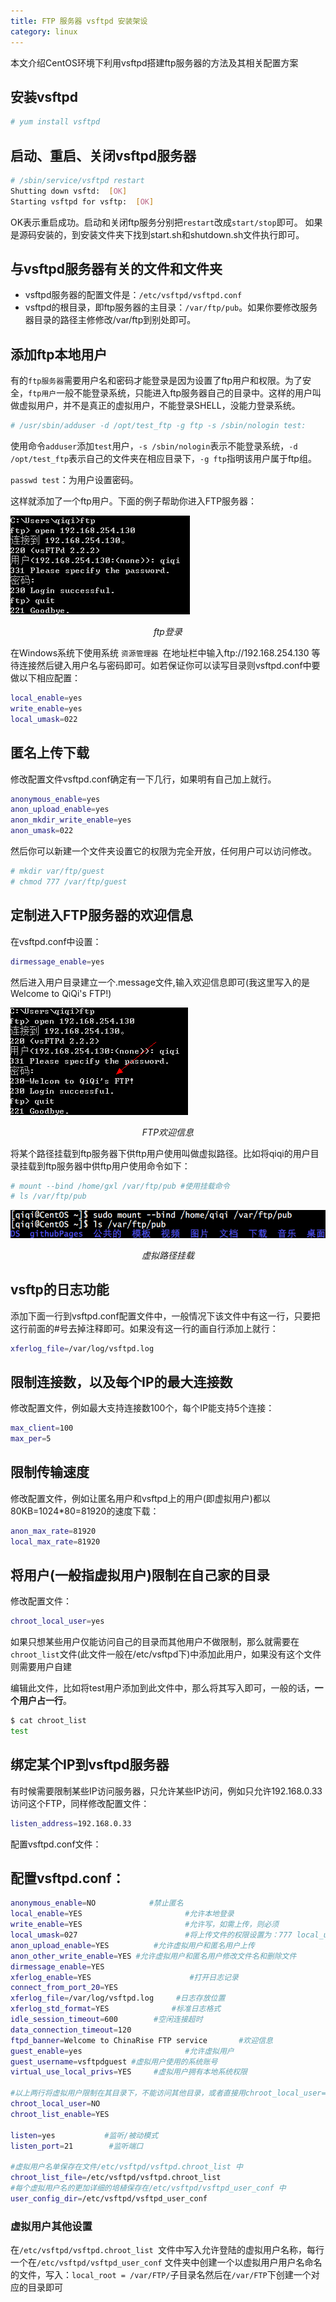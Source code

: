 ```yaml
---
title: FTP 服务器 vsftpd 安装架设
category: linux
---
```


本文介绍CentOS环境下利用vsftpd搭建ftp服务器的方法及其相关配置方案
<!--more-->

## 安装vsftpd

```bash
# yum install vsftpd
```

## 启动、重启、关闭vsftpd服务器

```bash
# /sbin/service/vsftpd restart
Shutting down vsftd:  [OK]
Starting vsftpd for vsftp:  [OK]
```

OK表示重启成功。启动和关闭ftp服务分别把`restart`改成`start/stop`即可。
如果是源码安装的，到安装文件夹下找到start.sh和shutdown.sh文件执行即可。

## 与vsftpd服务器有关的文件和文件夹

- vsftpd服务器的配置文件是：`/etc/vsftpd/vsftpd.conf`
- vsftpd的根目录，即ftp服务器的主目录：`/var/ftp/pub`。如果你要修改服务器目录的路径主修修改/var/ftp到别处即可。

## 添加ftp本地用户

有的`ftp服务器`需要用户名和密码才能登录是因为设置了ftp用户和权限。为了安全，`ftp用户`一般不能登录系统，只能进入ftp服务器自己的目录中。这样的用户叫做虚拟用户，并不是真正的虚拟用户，不能登录SHELL，没能力登录系统。

```bash
# /usr/sbin/adduser -d /opt/test_ftp -g ftp -s /sbin/nologin test:
```

使用命令`adduser`添加`test`用户，`-s /sbin/nologin`表示不能登录系统，`-d /opt/test_ftp`表示自己的文件夹在相应目录下，`-g ftp`指明该用户属于ftp组。

`passwd test`：为用户设置密码。

这样就添加了一个ftp用户。下面的例子帮助你进入FTP服务器：

![ftp登录](/i/2013-10-02-1.png) <center>*ftp登录*</center>

在Windows系统下使用系统 `资源管理器 `在地址栏中输入ftp://192.168.254.130 等待连接然后键入用户名与密码即可。如若保证你可以读写目录则vsftpd.conf中要做以下相应配置：

```bash
local_enable=yes
write_enable=yes
local_umask=022
```

## 匿名上传下载

修改配置文件vsftpd.conf确定有一下几行，如果明有自己加上就行。

```bash
anonymous_enable=yes
anon_upload_enable=yes
anon_mkdir_write_enable=yes
anon_umask=022
```

然后你可以新建一个文件夹设置它的权限为完全开放，任何用户可以访问修改。

```bash
# mkdir var/ftp/guest
# chmod 777 /var/ftp/guest
```

## 定制进入FTP服务器的欢迎信息

在vsftpd.conf中设置：

```bash
dirmessage_enable=yes
```

然后进入用户目录建立一个.message文件,输入欢迎信息即可(我这里写入的是Welcome to QiQi's FTP!)

![欢迎信息](/i/2013-10-02-2.png) <center>*FTP欢迎信息*</center>

将某个路径挂载到ftp服务器下供ftp用户使用叫做虚拟路径。比如将qiqi的用户目录挂载到ftp服务器中供ftp用户使用命令如下：

```bash
# mount --bind /home/gxl /var/ftp/pub #使用挂载命令
# ls /var/ftp/pub
```

![虚拟路径挂载](/i/2013-10-02-3.png) <center>*虚拟路径挂载*</center>

## vsftp的日志功能

添加下面一行到vsftpd.conf配置文件中，一般情况下该文件中有这一行，只要把这行前面的#号去掉注释即可。如果没有这一行的画自行添加上就行：

```bash
xferlog_file=/var/log/vsftpd.log
```

## 限制连接数，以及每个IP的最大连接数

修改配置文件，例如最大支持连接数100个，每个IP能支持5个连接：

```bash
max_client=100
max_per=5
```

## 限制传输速度

修改配置文件，例如让匿名用户和vsftpd上的用户(即虚拟用户)都以80KB=1024*80=81920的速度下载：

```bash
anon_max_rate=81920
local_max_rate=81920
```

## 将用户(一般指虚拟用户)限制在自己家的目录

修改配置文件：

```bash
chroot_local_user=yes
```

如果只想某些用户仅能访问自己的目录而其他用户不做限制，那么就需要在`chroot_list`文件(此文件一般在/etc/vsftpd下)中添加此用户，如果没有这个文件则需要用户自建

编辑此文件，比如将test用户添加到此文件中，那么将其写入即可，一般的话，**一个用户占一行**。

```bash
$ cat chroot_list
test
```

## 绑定某个IP到vsftpd服务器

有时候需要限制某些IP访问服务器，只允许某些IP访问，例如只允许192.168.0.33访问这个FTP，同样修改配置文件：

```bash
listen_address=192.168.0.33
```

配置vsftpd.conf文件：


## 配置vsftpd.conf：

```bash
anonymous_enable=NO            #禁止匿名
local_enable=YES                       #允许本地登录
write_enable=YES                       #允许写，如需上传，则必须
local_umask=027                        #将上传文件的权限设置为：777 local_umask
anon_upload_enable=YES          #允许虚拟用户和匿名用户上传
anon_other_write_enable=YES #允许虚拟用户和匿名用户修改文件名和删除文件
dirmessage_enable=YES
xferlog_enable=YES                      #打开日志记录
connect_from_port_20=YES
xferlog_file=/var/log/vsftpd.log     #日志存放位置
xferlog_std_format=YES              #标准日志格式
idle_session_timeout=600        #空闲连接超时
data_connection_timeout=120
ftpd_banner=Welcome to ChinaRise FTP service       #欢迎信息
guest_enable=yes                       #允许虚拟用户
guest_username=vsftpdguest #虚拟用户使用的系统账号
virtual_use_local_privs=YES     #虚拟用户拥有本地系统权限

#以上两行将虚拟用户限制在其目录下，不能访问其他目录，或者直接用chroot_local_user=YES
chroot_local_user=NO
chroot_list_enable=YES

listen=yes           #监听/被动模式
listen_port=21        #监听端口

#虚拟用户名单保存在文件/etc/vsftpd/vsftpd.chroot_list 中
chroot_list_file=/etc/vsftpd/vsftpd.chroot_list
#每个虚拟用户名的更加详细的培植保存在/etc/vsftpd/vsftpd_user_conf 中
user_config_dir=/etc/vsftpd/vsftpd_user_conf
```

### 虚拟用户其他设置

在`/etc/vsftpd/vsftpd.chroot_list `文件中写入允许登陆的虚拟用户名称，每行一个在`/etc/vsftpd/vsftpd_user_conf` 文件夹中创建一个以虚拟用户用户名命名的文件，写入：`local_root = /var/FTP/`子目录名然后在`/var/FTP`下创建一个对应的目录即可
